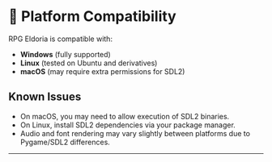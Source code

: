 # 💾 Platform Compatibility

RPG Eldoria is compatible with:
- **Windows** (fully supported)
- **Linux** (tested on Ubuntu and derivatives)
- **macOS** (may require extra permissions for SDL2)

## Known Issues
- On macOS, you may need to allow execution of SDL2 binaries.
- On Linux, install SDL2 dependencies via your package manager.
- Audio and font rendering may vary slightly between platforms due to Pygame/SDL2 differences.

---
